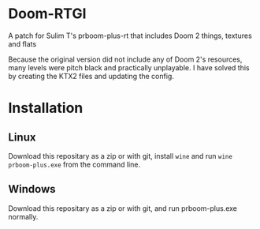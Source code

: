 # Doom-RTGI
A patch for Sulim T's prboom-plus-rt that includes Doom 2 things, textures and flats

Because the original version did not include any of Doom 2's resources, many levels were pitch black and practically unplayable. I have solved this by creating the KTX2 files and updating the config.

# Installation
## Linux
Download this repositary as a zip or with git, install `wine` and run `wine prboom-plus.exe` from the command line.
## Windows
Download this repositary as a zip or with git, and run prboom-plus.exe normally.
